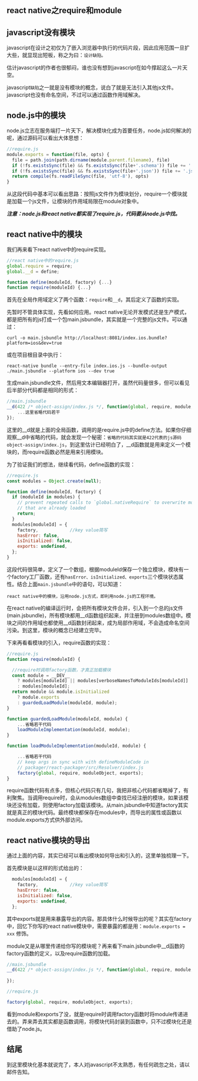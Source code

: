 
## react native之require和module

## javascript没有模块

javascript在设计之初仅为了嵌入浏览器中执行的代码片段，因此应用范围一旦扩大些，就显现出短板，称之为曰：`设计缺陷。`

估计javascript的作者也很郁闷，谁也没有想到javascript在如今撑起这么一片天空。

javascript`缺陷`之一就是没有模块的概念，说白了就是无法引入其他js文件。javascript也没有命名空间，不过可以通过函数作用域解决。

## node.js中的模块

node.js立志在服务端打一片天下，解决模块化成为首要任务，node.js如何解决的呢，通过源码可以看出大体思想：

```javascript
//require.js
module.exports = function(file, opts) {
  file = path.join(path.dirname(module.parent.filename), file)
  if (!fs.existsSync(file) && fs.existsSync(file+'.schema')) file += '.schema'
  if (!fs.existsSync(file) && fs.existsSync(file+'.json')) file += '.json'
  return compile(fs.readFileSync(file, 'utf-8'), opts)
}
```

从这段代码中基本可以看出思路：按照js文件作为模块划分，require一个模块就是加载一个js文件，让模块的作用域局限在module对象中。

***注意：node.js和react native都实现了require.js，代码要从node.js中找。***

## react native中的模块

我们再来看下react native中的require实现。

```js
//react native中的require.js
global.require = require;
global.__d = define;

function define(moduleId, factory) {...}
function require(moduleId) {...}
```

首先在全局作用域定义了两个函数：`require`和`__d`，其后定义了函数的实现。

先暂时不管具体实现，先看如何应用。react native无论开发模式还是生产模式，都是把所有的js打成一个包main.jsbundle，其实就是一个完整的js文件。可以通过：

`curl -o main.jsbundle http://localhost:8081/index.ios.bundle?platform=ios&dev=true`

或在项目根目录中执行：

`react-native bundle --entry-file index.ios.js --bundle-output ./main.jsbundle --platform ios --dev true`

生成main.jsbundle文件，然后用文本编辑器打开，虽然代码量很多，但可以看见后半部分代码都是相同的形式：


```js
//main.jsbundle
__d(422 /* object-assign/index.js */, function(global, require, module, exports) {
    ...这里省略代码若干
});
```

这里的__d就是上面的全局函数，调用的是require.js中的define方法。如果你仔细观察__d中省略的代码，就会发现一个秘密：`省略的代码其实就是422代表的js源码object-assign/index.js`，到这里估计已经明白了，__d函数就是用来定义一个模块的，而require函数必然是用来引用模块。

为了验证我们的想法，继续看代码，define函数的实现：

```js
//require.js
const modules = Object.create(null);

function define(moduleId, factory) {
  if (moduleId in modules) {
    // prevent repeated calls to `global.nativeRequire` to overwrite modules
    // that are already loaded
    return;
  }
  modules[moduleId] = {
    factory,            //key value简写
    hasError: false,
    isInitialized: false,
    exports: undefined,
  };
}
```

这段代码很简单，定义了一个数组，根据moduleId保存一个独立模块，模块有一个factory工厂函数，还有`hasError、isInitialized、exports`三个模块状态属性。结合上面`main.jsbundle`中的语句，可以知道：

`react native中的模块，沿用node.js方式，即利用node.js的工程环境。`

在react native的编译运行时，会把所有模块文件合并，引入到一个总的js文件(main.jsbundle)，所有模块都用__d函数组织起来，并注册到modules数组中。模块之间的作用域也都使用__d函数封闭起来，成为局部作用域，不会造成命名空间污染。到这里，模块的概念已经建立完毕。

下来再看看模块的引入，require函数的实现：

```js
//require.js
function require(moduleId) {

  //require时调用factory函数，才真正加载模块
  const module = __DEV__
    ? modules[moduleId] || modules[verboseNamesToModuleIds[moduleId]]
    : modules[moduleId];
  return module && module.isInitialized
    ? module.exports
    : guardedLoadModule(moduleId, module);
}

function guardedLoadModule(moduleId, module) {
    ...省略若干代码
    loadModuleImplementation(moduleId, module);
}

function loadModuleImplementation(moduleId, module) {

    ...省略若干代码
    // keep args in sync with with defineModuleCode in
    // packager/react-packager/src/Resolver/index.js
    factory(global, require, moduleObject, exports);
}
```

require函数代码有点多，但核心代码只有几句，我把非核心代码都省略掉了，有利聚焦。当调用require时，会从modules数组中查找已经注册的模块，如果该模块还没有加载，则使用factory加载该模块。从main.jsbundle中知道factory其实就是真正的模块代码。最终模块都保存在modules中，而导出的属性或函数以module.exports方式供外部访问。

## react native模块的导出

通过上面的内容，其实已经可以看出模块如何导出和引入的，这里单独梳理一下。

首先模块是以这样的形式给出的：

```js
  modules[moduleId] = {
    factory,            //key value简写
    hasError: false,
    isInitialized: false,
    exports: undefined,
  };
```

其中exports就是用来暴露导出的内容。那具体什么时候导出的呢？其实在factory中，回忆下你写的react native模块中，需要暴露的都是用：`module.exports = xxx` 修饰。

module又是从哪里传递给你写的模块呢？再来看下main.jsbundle中__d函数的factory函数的定义，以及require函数的加载。

```js
//main.jsbundle
__d(422 /* object-assign/index.js */, function(global, require, module, exports) {
    
});

//require.js

factory(global, require, moduleObject, exports);

```

看到module和exports了没，就是require时调用factory函数时将module传递进去的。弄来弄去其实都是函数调用，将模块代码封装到函数中，只不过模块化还是借助了node.js。

## 结尾

到这里模块化基本就说完了，本人对javascript不太熟悉，有任何疏忽之处，请以邮件告知。





